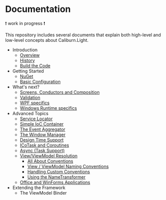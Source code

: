 # Documentation

:heavy_exclamation_mark: work in progress :heavy_exclamation_mark:

This repository includes several documents that explain both high-level and low-level concepts about Caliburn.Light.

- Introduction
  - [Overview](overview.md)
  - [History](history.md)
  - [Build the Code](build.md)
- Getting Started
  - [NuGet](nuget.md)
  - [Basic Configuration](configuration.md)
- What's next?
  - [Screens, Conductors and Composition](composition.md)
  - [Validation](validation.md)
  - [WPF specifics](wpf.md)
  - [Windows Runtime specifics](windows-runtime.md)
- Advanced Topics
  - [Service Locator](service-locator.md)
  - [Simple IoC Container](simple-container.md)
  - [The Event Aggregator](event-aggregator.md)
  - [The Window Manager](window-manager.md)
  - [Design Time Support](design-time.md)
  - [ICoTask and Coroutines](coroutines.md)
  - [Async (Task Support)](async.md)
  - [View/ViewModel Resolution](viewmodel-resolver.md)
    - [All About Conventions](conventions.md)
    - [View / ViewModel Naming Conventions](naming-conventions.md)
    - [Handling Custom Conventions](custom-conventions.md)
    - [Using the NameTransformer](name-transformer.md)
  - [Office and WinForms Applications](winforms.md)
- Extending the Framework
  - The ViewModel Binder
